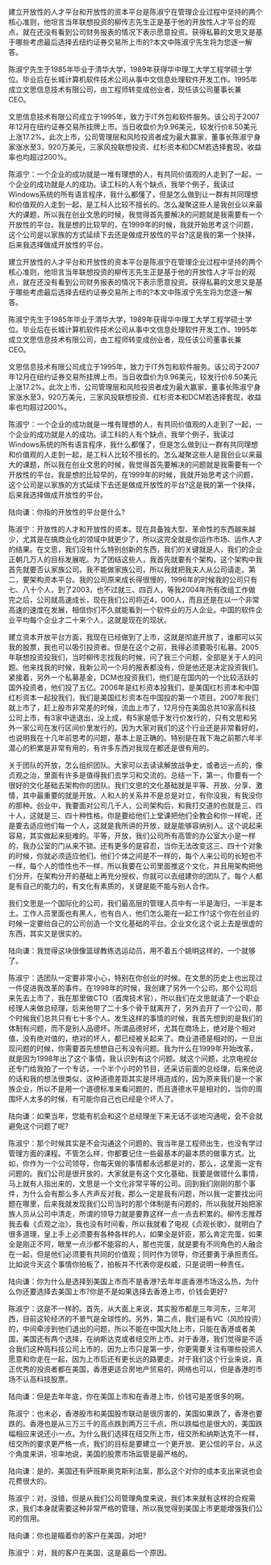 建立开放性的人才平台和开放性的资本平台是陈淑宁在管理企业过程中坚持的两个核心准则，他坦言当年联想投资的柳传志先生正是基于他的开放性人才平台的观点，就在还没有看到公司财务报表的情况下表示愿意投资。获得私募的文思又是基于哪些考虑最后选择去纽约证券交易所上市的?本文中陈淑宁先生将为您逐一解答。

陈淑宁先生于1985年毕业于清华大学，1989年获得华中理工大学工程学硕士学位。毕业后在长城计算机软件技术公司从事中文信息处理软件开发工作。1995年成立文思信息技术有限公司，由工程师转变成创业者，现任该公司董事长兼CEO。

文思信息技术有限公司成立于1995年，致力于IT外包和软件服务。该公司于2007年12月在纽约证券交易所挂牌上市。当日收盘价为9.96美元，较发行价8.50美元上涨17.2%。此次上市，公司管理层和风险投资者成为最大赢家，董事长陈淑宁身家涨水至3，920万美元，三家风投联想投资、红杉资本和DCM若选择套现，收益率也均超过200%。

陈淑宁：一个企业的成功就是一堆有理想的人，有共同价值观的人走到了一起，一个企业的成功就是人的成功。读工科的人有个缺点，我举个例子，我读过Windows系统的所有语言程序，我什么都懂了，但是怎么做到让一群有共同理想和价值观的人走到一起，是工科人比较不擅长的。怎么凝聚这些人是我创业以来最大的课题，所以我在创业文思的时候，我觉得首先要解决的问题就是我需要有一个开放性的平台。我是想的比较早的，在1999年的时候，我就开始思考这个问题，这个公司是以家族的方式延续下去还是做成开放性的平台?这是我的第一个抉择，后来我选择做成开放性的平台。

建立开放性的人才平台和开放性的资本平台是陈淑宁在管理企业过程中坚持的两个核心准则，他坦言当年联想投资的柳传志先生正是基于他的开放性人才平台的观点，就在还没有看到公司财务报表的情况下表示愿意投资。获得私募的文思又是基于哪些考虑最后选择去纽约证券交易所上市的?本文中陈淑宁先生将为您逐一解答。

陈淑宁先生于1985年毕业于清华大学，1989年获得华中理工大学工程学硕士学位。毕业后在长城计算机软件技术公司从事中文信息处理软件开发工作。1995年成立文思信息技术有限公司，由工程师转变成创业者，现任该公司董事长兼CEO。

文思信息技术有限公司成立于1995年，致力于IT外包和软件服务。该公司于2007年12月在纽约证券交易所挂牌上市。当日收盘价为9.96美元，较发行价8.50美元上涨17.2%。此次上市，公司管理层和风险投资者成为最大赢家，董事长陈淑宁身家涨水至3，920万美元，三家风投联想投资、红杉资本和DCM若选择套现，收益率也均超过200%。

陈淑宁：一个企业的成功就是一堆有理想的人，有共同价值观的人走到了一起，一个企业的成功就是人的成功。读工科的人有个缺点，我举个例子，我读过Windows系统的所有语言程序，我什么都懂了，但是怎么做到让一群有共同理想和价值观的人走到一起，是工科人比较不擅长的。怎么凝聚这些人是我创业以来最大的课题，所以我在创业文思的时候，我觉得首先要解决的问题就是我需要有一个开放性的平台。我是想的比较早的，在1999年的时候，我就开始思考这个问题，这个公司是以家族的方式延续下去还是做成开放性的平台?这是我的第一个抉择，后来我选择做成开放性的平台。

陆向谦：你指的开放性的平台是什么?

陈淑宁：开放性的人才和开放性的资本。现在具备独大型、革命性的东西越来越少，尤其是在搞商业化的领域中就更少了，所以这完全就是你运作市场、运作人才的结果。在文思，我们没有什么特别创新的东西，我们的关键就是人，我们的企业正朝几万人的目标发展呢。为了团结这些人，我首先就要有个架构，这个架构中我首先就要否认家族公司，我不能做家族公司，所以我就把我夫人从公司请走。第二，要架构资本平台。我的公司原来成长得很慢的，1996年的时候我的公司只有七、八十个人，到了2003，也不过就三、四百人，等我2004年所有改组工作做完之后，公司就高速成长，现在我们公司将近4，000人，而且还是在以一个非常高速的速度在发展，相信你们不久就能看到一个软件业的万人企业。中国的软件企业平均每个企业才二十来个人，这就是现在的现状。

建立资本开放平台方面，我现在已经做到了上市，这就是彻底开放了，谁都可以买我的股票，我也可以吸引投资者。但是在这个之前，我得必须要吸引私募。2005年联想投资投我们，当时柳传志找我的时候，问了我三个问题，全部是关于人的问题。他来找我的时候，我新公司一个月的报表都没有，但是他还是决定投资我们。紧接着，另外一个私募基金，DCM也投资我们，他们是在国内的一个比较活跃的国外投资者，他们投了五亿。2006年是红杉资本投我们，是美国红杉资本和中国红杉资本一起投我们，我们是美国红杉资本在中国投的第一个项目。2007年我们就上市了，赶上股市非常差的时候，流血上市了，12月份在美国总共10家高科技公司上市，有3家中途退出，没上成，有5家是低于发行价发行的，只有文思和另外一家公司在发行区间价里发行的。因为大家对我们的这个行业还是非常看好的，也说明我在十几年前思考的问题，基本上是正确的。特别是在我下海之前那六年半潜心的积累是非常有用的，有许多东西对我现在都还是很有用的。

关于团队的开放，怎么组织团队。大家可以去读读解放战争史，或者远一点的，像贞观之治，里面有许多是值得我们去学习和交流的。总结一下，第一，你要有一个很好的文化基础去架构你的团队。我们文思的文化基础就是平等、开放、分享、激情，其中最重要的就是开放。人和人的关系并不是总是对立，有你没我，有我没你的那种。创业中，我要面对公司几千人，公司架构后，和我打交道的也就是三、四十人，这就是三、四十种性格。你是要给他们上堂课把他们全教会和你一样呢，还是要去适应他们每一个人，这就是我所讲的开放，就是能够容纳别人。这个说起来容易，其实做起来挺难的。平等，开放，我们公司所有高管的办公室大小是一样的，我办公室的门从来不锁。还有更多的是容忍，当你无法改变这三、四十个对象的时候，你就必须适应他们。他们个体之间是不一样的，每个人来公司的长短也不一样，每个人的悟性也不一样，所以我要在公司里面推这个文化，并且用架构把他们分开，在架构分开的基础上再充分授权，你就可以去组建你的团队了。每个人都是有自己的能力的，有文化有素质的，关键是能不能与别人合作。

我们文思是一个国际化的公司，我们最高层的管理人员中有一半是海归，一半是本土。工作人员里面也有黑人，也有白人，他们怎么能在一起工作?这个你在创业的时候一定要给自己的公司创造一个文化基础的平台。企业文化这个说上去是很虚的东西，其实又是很实的。

陆向谦：我觉得这块很像篮球教练选运动员，用不着五个姚明这样的，一个就够了。

陈淑宁：选团队一定要非常小心，特别在你创业的时候。在文思的历史上也出现过一件促进我改革的事件。在1998年的时候，我创建了另外一个公司，那个公司后来先去上市了，我在那里做CTO（首席技术官），所以我们在文思就请了一个职业经理人来做总经理，后来他带了二十多个骨干就离开了，另外去开了一个公司，那个时候我们总共只有七十多个人。发生这样的事情的时候，我首先想到的是我们的体制有问题，而不是别人品德坏。所谓品德好坏，尤其在商场上，绝对是个相对值，没有绝对值的，绝对的坏人，都已经被关起来了。商业道德是相对的，一旦出现问题的时候，你需要首先想想自己有没有问题。我为什么在1999年开始改革，就是因为1998年出了这个事情，我认识到有这个问题。就这个问题，北京电视台还专门给我拍了一个专访，一个半个小时的节目，还采访前面的总经理，后来他说的话和我的想法很类似，这种道德差距其实是环境造成的，因为原来我们是一个家族企业，所以不是用一个道德标准来看问题的，而且道德水平是相对的，当你的周围坏人太多的时候，有可能你自己也已经是个坏人了。

陆向谦：如果当年，您能有机会和这个总经理坐下来无话不谈地沟通呢，会不会就避免这个问题了呢?

陈淑宁：那个时候其实是不会沟通这个问题的。我当年是工程师出生，也没有学过管理方面的课程。不管怎么样，你都要记住一些最基本的最本质的做事方式。比如，你作为一个公司领导，你每天做的事情都永远都是对的，那么，这里面一定有问题的。我们公司是很开放的，大家就是有这个文化基础，我要是做错什么事情，马上就有人指出来的，文思是一个文化非常平等的公司。回到我们刚刚的那个事件，为什么会有那么多人齐声反对我，那么一定是我有问题，所以我一定要找出问题在哪里，后来我就发现我们公司当时的那个体制是有问题的，所以我就开始把家族人员从公司中清走，所谓的领导力就是要靠这样一点一点去积累的。柳传志推荐我去看《贞观之治》，我也没有时间看，所以我就看了电视《贞观长歌》，就明白了很多道理，皇上手上必须要有各种各样的人，如果全是奸臣，那么肯定完蛋，如果全是刚正不阿，眼里一点沙都不能容的人，那也完蛋，就是要有不同角色的人融合在一起，但是他们必须要有共同的价值观；同时作为领导，你还要勇于承担责任。比如说今天这个事情你拍板了，拍板并不代表你是权威，只是说明一种责任。

陆向谦：你为什么是选择到美国上市而不是香港?去年年底香港市场这么热，为什么你还要选择去美国上市?你是不是如果选择去香港上市，价钱会更好?

陈淑宁：这是不一样的。首先，从大面上来说，其实股市都是三年河东，三年河西，目前这轮经济的不景气是全球性的。另外，第二点，我们是有VC（风险投资）的，中间牵涉到他们退出的问题，所以不能在中国大陆上市，只能在香港或者美国，美国还有两个选择，在纳斯达克或者纽交所上市。对于香港，我们觉得是不适合我们这种高科技公司上市的，因为上市只是第一步，你更需要关注有哪些投资人愿意和你走在一起，因为上市后还有更长远的路要走。对于我们这个行业来说，真正优秀的投资者都在美国，香港更适合房地产贸易的，网络也可以，但是香港的市场不认高科技股票。

陆向谦：但是去年年底，你在美国上市和在香港上市，价钱可是差很多的啊。

陈淑宁：也未必，香港股市和美国股市联动是很厉害的，美国如果跌了，香港也要跌的。香港也是从三万三千的高点跌到两万三千点，所以跌幅也是很大的，美国跌幅相应来说还小一点。为什么我们选择在纽交所上市，纽交所和纳斯达克不一样，纽交所的要求更严格一点，我们的目标是要建立一个更开放、更公信的平台，从这个角度来讲，坦率地说，美国的股票市场监管是最严格的。

陆向谦：是的，美国还有萨班斯奥克斯利法案，那么这个对你的成本支出来说也会花费很大的。

陈淑宁：对，没错，但是从我们公司管理角度来说，我们本来就有这样的合规需求，我们本身就需要这种非常严格的管理，所以我觉得到美国上市更能增强我们公司的信用。

陆向谦：你也是瞄着你的客户在美国，对吧?

陈淑宁：对，我的客户在美国，这是最后一个原因。
